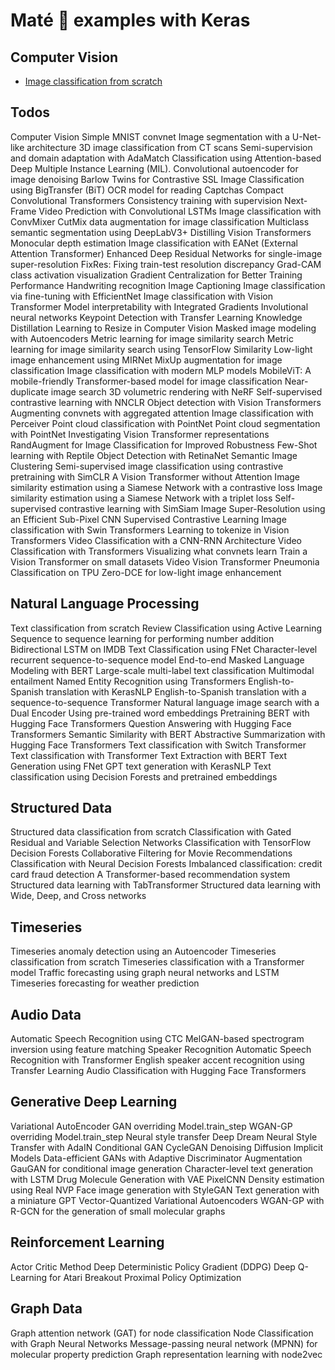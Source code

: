 # Maté 🧉 examples with Keras

## Computer Vision
- [Image classification from scratch](https://github.com/ilex-paraguariensis/keras-examples/tree/main/image-classification-from-scratch)


## Todos

Computer Vision
Simple MNIST convnet
Image segmentation with a U-Net-like architecture
3D image classification from CT scans
Semi-supervision and domain adaptation with AdaMatch
Classification using Attention-based Deep Multiple Instance Learning (MIL).
Convolutional autoencoder for image denoising
Barlow Twins for Contrastive SSL
Image Classification using BigTransfer (BiT)
OCR model for reading Captchas
Compact Convolutional Transformers
Consistency training with supervision
Next-Frame Video Prediction with Convolutional LSTMs
Image classification with ConvMixer
CutMix data augmentation for image classification
Multiclass semantic segmentation using DeepLabV3+
Distilling Vision Transformers
Monocular depth estimation
Image classification with EANet (External Attention Transformer)
Enhanced Deep Residual Networks for single-image super-resolution
FixRes: Fixing train-test resolution discrepancy
Grad-CAM class activation visualization
Gradient Centralization for Better Training Performance
Handwriting recognition
Image Captioning
Image classification via fine-tuning with EfficientNet
Image classification with Vision Transformer
Model interpretability with Integrated Gradients
Involutional neural networks
Keypoint Detection with Transfer Learning
Knowledge Distillation
Learning to Resize in Computer Vision
Masked image modeling with Autoencoders
Metric learning for image similarity search
Metric learning for image similarity search using TensorFlow Similarity
Low-light image enhancement using MIRNet
MixUp augmentation for image classification
Image classification with modern MLP models
MobileViT: A mobile-friendly Transformer-based model for image classification
Near-duplicate image search
3D volumetric rendering with NeRF
Self-supervised contrastive learning with NNCLR
Object detection with Vision Transformers
Augmenting convnets with aggregated attention
Image classification with Perceiver
Point cloud classification with PointNet
Point cloud segmentation with PointNet
Investigating Vision Transformer representations
RandAugment for Image Classification for Improved Robustness
Few-Shot learning with Reptile
Object Detection with RetinaNet
Semantic Image Clustering
Semi-supervised image classification using contrastive pretraining with SimCLR
A Vision Transformer without Attention
Image similarity estimation using a Siamese Network with a contrastive loss
Image similarity estimation using a Siamese Network with a triplet loss
Self-supervised contrastive learning with SimSiam
Image Super-Resolution using an Efficient Sub-Pixel CNN
Supervised Contrastive Learning
Image classification with Swin Transformers
Learning to tokenize in Vision Transformers
Video Classification with a CNN-RNN Architecture
Video Classification with Transformers
Visualizing what convnets learn
Train a Vision Transformer on small datasets
Video Vision Transformer
Pneumonia Classification on TPU
Zero-DCE for low-light image enhancement

## Natural Language Processing
Text classification from scratch
Review Classification using Active Learning
Sequence to sequence learning for performing number addition
Bidirectional LSTM on IMDB
Text Classification using FNet
Character-level recurrent sequence-to-sequence model
End-to-end Masked Language Modeling with BERT
Large-scale multi-label text classification
Multimodal entailment
Named Entity Recognition using Transformers
English-to-Spanish translation with KerasNLP
English-to-Spanish translation with a sequence-to-sequence Transformer
Natural language image search with a Dual Encoder
Using pre-trained word embeddings
Pretraining BERT with Hugging Face Transformers
Question Answering with Hugging Face Transformers
Semantic Similarity with BERT
Abstractive Summarization with Hugging Face Transformers
Text classification with Switch Transformer
Text classification with Transformer
Text Extraction with BERT
Text Generation using FNet
GPT text generation with KerasNLP
Text classification using Decision Forests and pretrained embeddings

## Structured Data
Structured data classification from scratch
Classification with Gated Residual and Variable Selection Networks
Classification with TensorFlow Decision Forests
Collaborative Filtering for Movie Recommendations
Classification with Neural Decision Forests
Imbalanced classification: credit card fraud detection
A Transformer-based recommendation system
Structured data learning with TabTransformer
Structured data learning with Wide, Deep, and Cross networks

## Timeseries
Timeseries anomaly detection using an Autoencoder
Timeseries classification from scratch
Timeseries classification with a Transformer model
Traffic forecasting using graph neural networks and LSTM
Timeseries forecasting for weather prediction

## Audio Data
Automatic Speech Recognition using CTC
MelGAN-based spectrogram inversion using feature matching
Speaker Recognition
Automatic Speech Recognition with Transformer
English speaker accent recognition using Transfer Learning
Audio Classification with Hugging Face Transformers

## Generative Deep Learning
Variational AutoEncoder
GAN overriding Model.train_step
WGAN-GP overriding Model.train_step
Neural style transfer
Deep Dream
Neural Style Transfer with AdaIN
Conditional GAN
CycleGAN
Denoising Diffusion Implicit Models
Data-efficient GANs with Adaptive Discriminator Augmentation
GauGAN for conditional image generation
Character-level text generation with LSTM
Drug Molecule Generation with VAE
PixelCNN
Density estimation using Real NVP
Face image generation with StyleGAN
Text generation with a miniature GPT
Vector-Quantized Variational Autoencoders
WGAN-GP with R-GCN for the generation of small molecular graphs

## Reinforcement Learning
Actor Critic Method
Deep Deterministic Policy Gradient (DDPG)
Deep Q-Learning for Atari Breakout
Proximal Policy Optimization

## Graph Data
Graph attention network (GAT) for node classification
Node Classification with Graph Neural Networks
Message-passing neural network (MPNN) for molecular property prediction
Graph representation learning with node2vec

